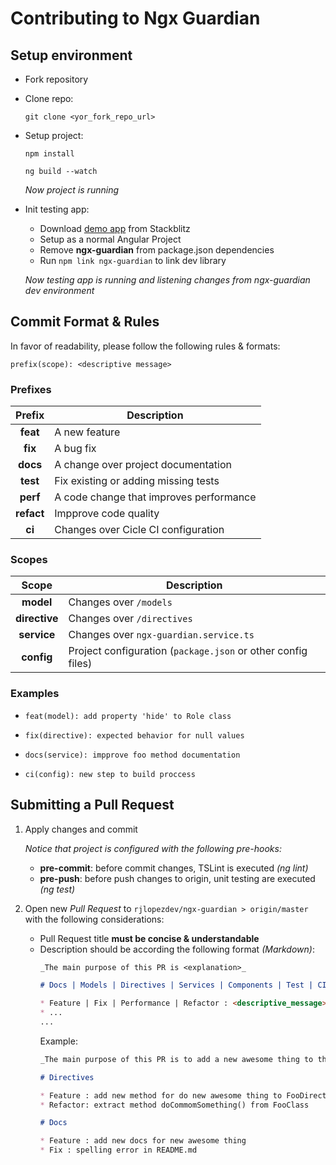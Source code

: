 # Contributing to Ngx Guardian

## Setup environment

* Fork repository
* Clone repo:

    `git clone <yor_fork_repo_url>`

* Setup project:

    `npm install`

    `ng build --watch`

    _Now project is running_

* Init testing app:
    * Download [demo app](TODO) from Stackblitz
    * Setup as a normal Angular Project
    * Remove __ngx-guardian__ from package.json dependencies
    * Run `npm link ngx-guardian` to link dev library

    _Now testing app is running and listening changes from ngx-guardian dev environment_

## Commit Format & Rules

In favor of readability, please follow the following rules & formats:

    prefix(scope): <descriptive message>

### Prefixes

| Prefix | Description |
| :---: | --- |
| __feat__ | A new feature
| __fix__ | A bug fix
| __docs__ | A change over project documentation
| __test__ | Fix existing or adding missing tests
| __perf__ | A code change that improves performance
| __refact__ | Impprove code quality
| __ci__ | Changes over Cicle CI configuration

### Scopes

| Scope | Description |
| :---: | --- |
| __model__ | Changes over `/models`
| __directive__ | Changes over `/directives` 
| __service__ | Changes over `ngx-guardian.service.ts`
| __config__ | Project configuration (`package.json` or other config files)

### Examples

* `feat(model): add property 'hide' to Role class`

* `fix(directive): expected behavior for null values`

* `docs(service): impprove foo method documentation`

* `ci(config): new step to build proccess`

## Submitting a Pull Request

1. Apply changes and commit

    _Notice that project is configured with the following pre-hooks:_
    * __pre-commit__: before commit changes, TSLint is executed _(ng lint)_
    * __pre-push__: before push changes to origin, unit testing are executed _(ng test)_

2. Open new _Pull Request_ to `rjlopezdev/ngx-guardian > origin/master` with the following considerations:
    * Pull Request title __must be concise & understandable__
    * Description should be according the following format _(Markdown)_:
        ```markdown
        _The main purpose of this PR is <explanation>_

        # Docs | Models | Directives | Services | Components | Test | CI

        * Feature | Fix | Performance | Refactor : <descriptive_message>
        * ...
        ...
        ```
        Example:
        ```markdown
        _The main purpose of this PR is to add a new awesome thing to the  FooDirective_

        # Directives

        * Feature : add new method for do new awesome thing to FooDirective
        * Refactor: extract method doCommomSomething() from FooClass

        # Docs

        * Feature : add new docs for new awesome thing
        * Fix : spelling error in README.md
        ```
